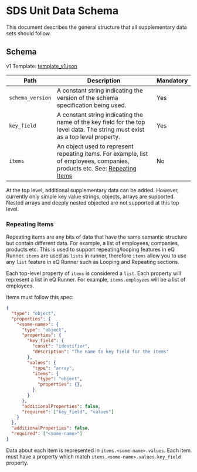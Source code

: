 # SDS Unit Data Schema

This document describes the general structure that all supplementary data sets should follow.

## Schema

v1 Template: [template_v1.json](schemas/template_v1.json)

| Path                           | Description                                                                                                                                    | Mandatory |
|--------------------------------|------------------------------------------------------------------------------------------------------------------------------------------------|-----------|
| `schema_version`               | A constant string indicating the version of the schema specification being used.                                                               | Yes       |
| `key_field`                    | A constant string indicating the name of the key field for the top level data. The string must exist as a top level property.                  | Yes       |
| `items`                        | An object used to represent repeating items. For example, list of employees, companies, products etc. See: [Repeating Items](#repeating-items) | No        |

At the top level, additional supplementary data can be added. However, currently only simple key value strings, objects, arrays are supported. Nested arrays and deeply nested objected are not supported at this top level.

### Repeating Items

Repeating items are any bits of data that have the same semantic structure but contain different data. For example, a list of employees, companies, products etc.
This is used to support repeating/looping features in eQ Runner. `items` are used as `lists` in runner, therefore `items` allow you to use any `list` feature in eQ Runner such as Looping and Repeating sections.

Each top-level property of `items` is considered a `list`. Each property will represent a list in eQ Runner. For example, `items.employees` will be a list of employees. 

Items must follow this spec:

```json
{
  "type": "object",
  "properties": {
    "<some-name>": {
      "type": "object",
      "properties": {
        "key_field": {
          "const": "identifier",
          "description": "The name to key field for the items"
        },
        "values": {
          "type": "array",
          "items": {
            "type": "object",
            "properties": {},
          }
        }
      },
      "additionalProperties": false,
      "required": ["key_field", "values"]
    }
  },
  "additionalProperties": false,
  "required": ["<some-name>"]
}
```

Data about each item is represented in `items.<some-name>.values`. Each item must have a property which match `items.<some-name>.values.key_field` property.

